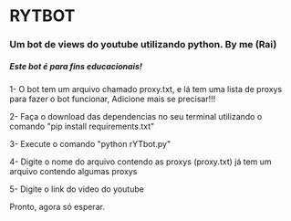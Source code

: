 # RYTBOT
<h3>Um bot de views do youtube utilizando python. By me (Rai)</h3>
<h5>Este bot é para fins educacionais!</h5>

1- O bot tem um arquivo chamado proxy.txt, e lá tem uma lista de proxys para fazer o bot funcionar, Adicione mais se precisar!!!

2- Faça o download das dependencias no seu terminal utilizando o comando "pip install requirements.txt"

3- Execute o comando "python rYTbot.py"

4- Digite o nome do arquivo contendo as proxys (proxy.txt) já tem um arquivo contendo algumas proxys 

5- Digite o link do video do youtube

Pronto, agora só esperar.

